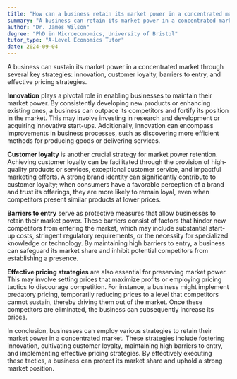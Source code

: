 ```yaml
---
title: "How can a business retain its market power in a concentrated market?"
summary: "A business can retain its market power in a concentrated market through innovation, customer loyalty, barriers to entry, and effective pricing strategies."
author: "Dr. James Wilson"
degree: "PhD in Microeconomics, University of Bristol"
tutor_type: "A-Level Economics Tutor"
date: 2024-09-04
---
```


A business can sustain its market power in a concentrated market through several key strategies: innovation, customer loyalty, barriers to entry, and effective pricing strategies.

**Innovation** plays a pivotal role in enabling businesses to maintain their market power. By consistently developing new products or enhancing existing ones, a business can outpace its competitors and fortify its position in the market. This may involve investing in research and development or acquiring innovative start-ups. Additionally, innovation can encompass improvements in business processes, such as discovering more efficient methods for producing goods or delivering services.

**Customer loyalty** is another crucial strategy for market power retention. Achieving customer loyalty can be facilitated through the provision of high-quality products or services, exceptional customer service, and impactful marketing efforts. A strong brand identity can significantly contribute to customer loyalty; when consumers have a favorable perception of a brand and trust its offerings, they are more likely to remain loyal, even when competitors present similar products at lower prices.

**Barriers to entry** serve as protective measures that allow businesses to retain their market power. These barriers consist of factors that hinder new competitors from entering the market, which may include substantial start-up costs, stringent regulatory requirements, or the necessity for specialized knowledge or technology. By maintaining high barriers to entry, a business can safeguard its market share and inhibit potential competitors from establishing a presence.

**Effective pricing strategies** are also essential for preserving market power. This may involve setting prices that maximize profits or employing pricing tactics to discourage competition. For instance, a business might implement predatory pricing, temporarily reducing prices to a level that competitors cannot sustain, thereby driving them out of the market. Once these competitors are eliminated, the business can subsequently increase its prices.

In conclusion, businesses can employ various strategies to retain their market power in a concentrated market. These strategies include fostering innovation, cultivating customer loyalty, maintaining high barriers to entry, and implementing effective pricing strategies. By effectively executing these tactics, a business can protect its market share and uphold a strong market position.
    